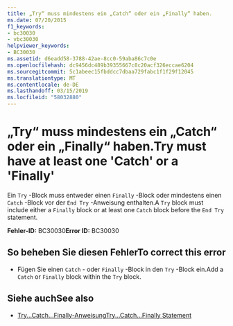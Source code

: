 ```yaml
---
title: „Try“ muss mindestens ein „Catch“ oder ein „Finally“ haben.
ms.date: 07/20/2015
f1_keywords:
- bc30030
- vbc30030
helpviewer_keywords:
- BC30030
ms.assetid: d6eadd58-3788-42ae-8cc0-59aba86c7c0e
ms.openlocfilehash: dc9456dc489b39355667c8c20acf326eccae6204
ms.sourcegitcommit: 5c1abeec15fbddcc7dbaa729fabc1f1f29f12045
ms.translationtype: MT
ms.contentlocale: de-DE
ms.lasthandoff: 03/15/2019
ms.locfileid: "58032880"
---
```

# <a name="try-must-have-at-least-one-catch-or-a-finally"></a><span data-ttu-id="1ed29-102">„Try“ muss mindestens ein „Catch“ oder ein „Finally“ haben.</span><span class="sxs-lookup"><span data-stu-id="1ed29-102">Try must have at least one 'Catch' or a 'Finally'</span></span>
<span data-ttu-id="1ed29-103">Ein `Try` -Block muss entweder einen `Finally` -Block oder mindestens einen `Catch` -Block vor der `End Try` -Anweisung enthalten.</span><span class="sxs-lookup"><span data-stu-id="1ed29-103">A `Try` block must include either a `Finally` block or at least one `Catch` block before the `End Try` statement.</span></span>  
  
 <span data-ttu-id="1ed29-104">**Fehler-ID:** BC30030</span><span class="sxs-lookup"><span data-stu-id="1ed29-104">**Error ID:** BC30030</span></span>  
  
## <a name="to-correct-this-error"></a><span data-ttu-id="1ed29-105">So beheben Sie diesen Fehler</span><span class="sxs-lookup"><span data-stu-id="1ed29-105">To correct this error</span></span>  
  
-   <span data-ttu-id="1ed29-106">Fügen Sie einen `Catch` - oder `Finally` -Block in den `Try` -Block ein.</span><span class="sxs-lookup"><span data-stu-id="1ed29-106">Add a `Catch` or `Finally` block within the `Try` block.</span></span>  
  
## <a name="see-also"></a><span data-ttu-id="1ed29-107">Siehe auch</span><span class="sxs-lookup"><span data-stu-id="1ed29-107">See also</span></span>

- [<span data-ttu-id="1ed29-108">Try...Catch...Finally-Anweisung</span><span class="sxs-lookup"><span data-stu-id="1ed29-108">Try...Catch...Finally Statement</span></span>](../../visual-basic/language-reference/statements/try-catch-finally-statement.md)

